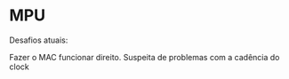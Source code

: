 # MPU
Desafios atuais:

  Fazer o MAC funcionar direito. Suspeita de problemas com a cadência do clock
